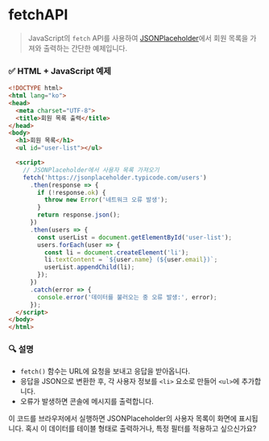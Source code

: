 # fetchAPI
> JavaScript의 `fetch` API를 사용하여 [JSONPlaceholder](https://jsonplaceholder.typicode.com/users)에서 회원 목록을 가져와 출력하는 간단한 예제입니다.

### ✅ HTML + JavaScript 예제

```html
<!DOCTYPE html>
<html lang="ko">
<head>
  <meta charset="UTF-8">
  <title>회원 목록 출력</title>
</head>
<body>
  <h1>회원 목록</h1>
  <ul id="user-list"></ul>

  <script>
    // JSONPlaceholder에서 사용자 목록 가져오기
    fetch('https://jsonplaceholder.typicode.com/users')
      .then(response => {
        if (!response.ok) {
          throw new Error('네트워크 오류 발생');
        }
        return response.json();
      })
      .then(users => {
        const userList = document.getElementById('user-list');
        users.forEach(user => {
          const li = document.createElement('li');
          li.textContent = `${user.name} (${user.email})`;
          userList.appendChild(li);
        });
      })
      .catch(error => {
        console.error('데이터를 불러오는 중 오류 발생:', error);
      });
  </script>
</body>
</html>
```

### 🔍 설명
- `fetch()` 함수는 URL에 요청을 보내고 응답을 받아옵니다.
- 응답을 JSON으로 변환한 후, 각 사용자 정보를 `<li>` 요소로 만들어 `<ul>`에 추가합니다.
- 오류가 발생하면 콘솔에 메시지를 출력합니다.

이 코드를 브라우저에서 실행하면 JSONPlaceholder의 사용자 목록이 화면에 표시됩니다. 혹시 이 데이터를 테이블 형태로 출력하거나, 특정 필터를 적용하고 싶으신가요?
